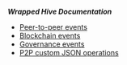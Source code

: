 ***Wrapped Hive Documentation***

* [Peer-to-peer events](p2pEvents.ms)
* [Blockchain events](blockchainEvents.md)
* [Governance events](governanceEvents.md)
* [P2P custom JSON operations](customJsonP2P.md)
